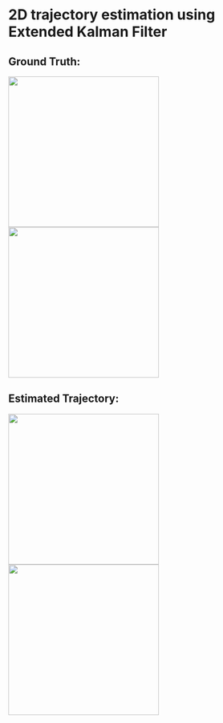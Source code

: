 # 2D trajectory estimation using Extended Kalman Filter
## Ground Truth:

  <img src="https://user-images.githubusercontent.com/64685403/124356049-c31e8e80-dc31-11eb-9bd9-ce88c3a29622.png" width="300">      <img src="https://user-images.githubusercontent.com/64685403/124356293-e0079180-dc32-11eb-8382-39e1ab1ad26c.png" width="300">

## Estimated Trajectory:

  <img src="https://user-images.githubusercontent.com/64685403/124356666-c36c5900-dc34-11eb-9478-af9888b6d1c2.png" width="300">      <img src="https://user-images.githubusercontent.com/64685403/124356707-13e3b680-dc35-11eb-9da7-db99cb3b37cf.png" width="300">

